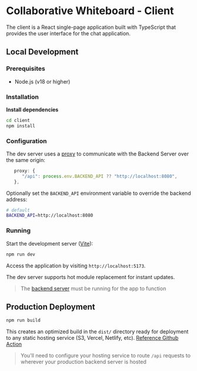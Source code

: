 # Collaborative Whiteboard - Client

The client is a React single-page application built with TypeScript that provides the user interface for the chat application.

## Local Development

### Prerequisites

- Node.js (v18 or higher)

### Installation

**Install dependencies**

```bash
cd client
npm install
```

### Configuration

The dev server uses a [proxy](https://vite.dev/config/server-options.html#server-proxy) to communicate with the Backend Server over the same origin:

```ts
   proxy: {
      "/api": process.env.BACKEND_API ?? "http://localhost:8080",
   },
```

Optionally set the `BACKEND_API` environment variable to override the backend address:

```bash
# default
BACKEND_API=http://localhost:8080
```

### Running

Start the development server ([Vite](https://vite.dev/)):

```bash
npm run dev
```

Access the application by visiting `http://localhost:5173`.

The dev server supports hot module replacement for instant updates.

> The [backend server](../backend-server/) must be running for the app to function

## Production Deployment

```bash
npm run build
```

This creates an optimized build in the `dist/` directory ready for deployment to any static hosting service (S3, Vercel, Netlify, etc). [Reference Github Action](../.github/workflows/client-deploy.yml)

> You'll need to configure your hosting service to route `/api` requests to wherever your production backend server is hosted

